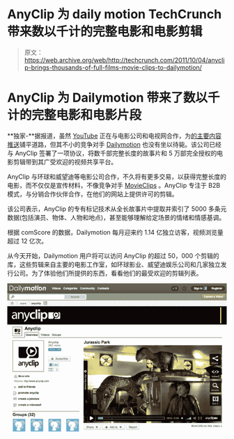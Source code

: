 # AnyClip 为 daily motion TechCrunch 带来数以千计的完整电影和电影剪辑

> 原文：<https://web.archive.org/web/http://techcrunch.com/2011/10/04/anyclip-brings-thousands-of-full-films-movie-clips-to-dailymotion/>

# AnyClip 为 Dailymotion 带来了数以千计的完整电影和电影片段

**独家-**据报道，虽然 [YouTube](https://web.archive.org/web/20230205003052/http://www.crunchbase.com/company/youtube) 正在与电影公司和电视网合作，为[的主要内容推送](https://web.archive.org/web/20230205003052/https://techcrunch.com/2011/10/03/youtube-reportedly-forking-out-100m-for-tv-esque-content/)铺平道路，但其不小的竞争对手 [Dailymotion](https://web.archive.org/web/20230205003052/http://www.crunchbase.com/company/dailymotion) 也没有坐以待毙。该公司已经与 AnyClip 签署了一项协议，将数千部完整长度的故事片和 5 万部完全授权的电影剪辑带到其广受欢迎的视频共享平台。

AnyClip 与环球和威望迪等电影公司合作，不久将有更多交易，以获得完整长度的电影，而不仅仅是宣传材料，不像竞争对手 [MovieClips](https://web.archive.org/web/20230205003052/http://www.crunchbase.com/company/movieclips) 。AnyClip 专注于 B2B 模式，与分销合作伙伴合作，在他们的网站上提供许可的剪辑。

该公司表示，AnyClip 的专有标记技术从全长故事片中提取并索引了 5000 多条元数据(包括演员、物体、人物和地点)，甚至能够理解给定场景的情绪和情感基调。

根据 comScore 的数据，Dailymotion 每月迎来约 1.14 亿独立访客，视频浏览量超过 12 亿次。

从今天开始，Dailymotion 用户将可以访问 AnyClip 的超过 50，000 个剪辑的库，这些剪辑来自主要的电影工作室，如环球影业、威望迪娱乐公司和几家独立发行公司。为了体验他们所提供的东西，看看他们的最受欢迎的剪辑列表。

![](img/80b291a8bbe1ad5ed1e98e200b77ce67.png)